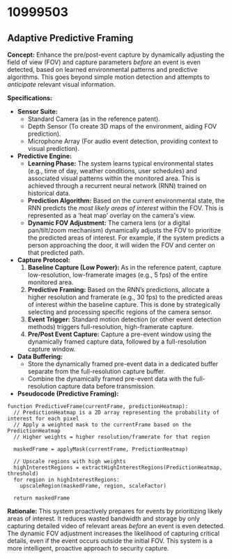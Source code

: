 # 10999503

## Adaptive Predictive Framing

**Concept:** Enhance the pre/post-event capture by dynamically adjusting the field of view (FOV) and capture parameters *before* an event is even detected, based on learned environmental patterns and predictive algorithms. This goes beyond simple motion detection and attempts to *anticipate* relevant visual information.

**Specifications:**

*   **Sensor Suite:**
    *   Standard Camera (as in the reference patent).
    *   Depth Sensor (To create 3D maps of the environment, aiding FOV prediction).
    *   Microphone Array (For audio event detection, providing context to visual prediction).
*   **Predictive Engine:**
    *   **Learning Phase:** The system learns typical environmental states (e.g., time of day, weather conditions, user schedules) and associated visual patterns within the monitored area.  This is achieved through a recurrent neural network (RNN) trained on historical data.
    *   **Prediction Algorithm:**  Based on the current environmental state, the RNN predicts the *most likely areas of interest* within the FOV. This is represented as a ‘heat map’ overlay on the camera's view.
    *   **Dynamic FOV Adjustment:**  The camera lens (or a digital pan/tilt/zoom mechanism) dynamically adjusts the FOV to prioritize the predicted areas of interest.  For example, if the system predicts a person approaching the door, it will widen the FOV and center on that predicted path.
*   **Capture Protocol:**
    1.  **Baseline Capture (Low Power):** As in the reference patent, capture low-resolution, low-framerate images (e.g., 5 fps) of the entire monitored area.
    2.  **Predictive Framing:**  Based on the RNN’s predictions, allocate a higher resolution and framerate (e.g., 30 fps) to the predicted areas of interest *within* the baseline capture.  This is done by strategically selecting and processing specific regions of the camera sensor.
    3.  **Event Trigger:**  Standard motion detection (or other event detection methods) triggers full-resolution, high-framerate capture.
    4.  **Pre/Post Event Capture:** Capture a pre-event window using the dynamically framed capture data, followed by a full-resolution capture window.
*   **Data Buffering:**
    *   Store the dynamically framed pre-event data in a dedicated buffer separate from the full-resolution capture buffer.
    *   Combine the dynamically framed pre-event data with the full-resolution capture data before transmission.
*   **Pseudocode (Predictive Framing):**

```
function PredictiveFrame(currentFrame, predictionHeatmap):
  // PredictionHeatmap is a 2D array representing the probability of interest for each pixel
  // Apply a weighted mask to the currentFrame based on the PredictionHeatmap
  // Higher weights = higher resolution/framerate for that region

  maskedFrame = applyMask(currentFrame, PredictionHeatmap)

  // Upscale regions with high weights
  highInterestRegions = extractHighInterestRegions(PredictionHeatmap, threshold)
  for region in highInterestRegions:
    upscaleRegion(maskedFrame, region, scaleFactor)

  return maskedFrame
```

**Rationale:** This system proactively prepares for events by prioritizing likely areas of interest.  It reduces wasted bandwidth and storage by only capturing detailed video of relevant areas *before* an event is even detected.  The dynamic FOV adjustment increases the likelihood of capturing critical details, even if the event occurs outside the initial FOV. This system is a more intelligent, proactive approach to security capture.